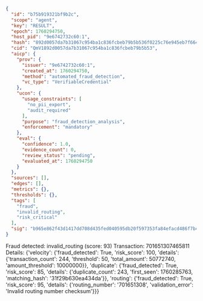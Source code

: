 ```json
{
  "id": "b75b919321bf9b2c",
  "scope": "agent",
  "key": "RESULT",
  "epoch": 1760294750,
  "host_pid": "9e6742732c60:1",
  "hash": "892d0057da7b31067c954ba1c836fcbeb79b5b536f0225c76e945eb7f6642578",
  "cid": "QmV1892d0057da7b31067c954ba1c836fcbeb79b5b53",
  "aicp": {
    "prov": {
      "issuer": "9e6742732c60:1",
      "created_at": 1760294750,
      "method": "automated_fraud_detection",
      "vc_type": "VerifiableCredential"
    },
    "ucon": {
      "usage_constraints": [
        "no_pii_export",
        "audit_required"
      ],
      "purpose": "fraud_detection_analysis",
      "enforcement": "mandatory"
    },
    "eval": {
      "confidence": 1.0,
      "evidence_count": 0,
      "review_status": "pending",
      "evaluated_at": 1760294750
    }
  },
  "sources": [],
  "edges": [],
  "metrics": {},
  "thresholds": {},
  "tags": [
    "fraud",
    "invalid_routing",
    "risk_critical"
  ],
  "sig": "b965e862f43d1417dd708d435fed040595db20f597353fa84efacd486f7b4b44"
}
```

Fraud detected: invalid_routing (score: 93)
Transaction: 701651307465811
Details: {'velocity': {'fraud_detected': True, 'risk_score': 100, 'details': {'transaction_count': 244, 'threshold': 50, 'total_amount': 50772740, 'amount_threshold': 10000000}}, 'duplicate': {'fraud_detected': True, 'risk_score': 85, 'details': {'duplicate_count': 243, 'first_seen': 1760285763, 'matching_hash': '31f29b630ea434da'}}, 'routing': {'fraud_detected': True, 'risk_score': 95, 'details': {'routing_number': '701651308', 'validation_error': 'Invalid routing number checksum'}}}